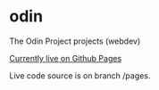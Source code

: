 # odin
The Odin Project projects (webdev)

[Currently live on Github Pages](wilyJ80.github.io/odin)

Live code source is on branch /pages.
